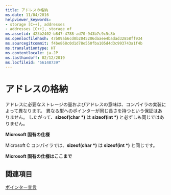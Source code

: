 ```yaml
---
title: アドレスの格納
ms.date: 11/04/2016
helpviewer_keywords:
- storage [C++], addresses
- addresses [C++], storage of
ms.assetid: 423b2402-b847-4788-ad70-943b7c9c5c8b
ms.openlocfilehash: 47b09ab6cd0b2045206daaee4badad32858ff934
ms.sourcegitcommit: f4be868c0d1d78e550fba105d4d3c993743a1f4b
ms.translationtype: HT
ms.contentlocale: ja-JP
ms.lasthandoff: 02/12/2019
ms.locfileid: "56148739"
---
```

# <a name="storage-of-addresses"></a>アドレスの格納

アドレスに必要なストレージの量およびアドレスの意味は、コンパイラの実装によって異なります。 異なる型へのポインターが同じ長さを持つという保証はありません。 したがって、**sizeof(char \*)** は **sizeof(int \*)** と必ずしも同じではありません。

**Microsoft 固有の仕様**

Microsoft C コンパイラでは、**sizeof(char \*)** は **sizeof(int \*)** と同じです。

**Microsoft 固有の仕様はここまで**

## <a name="see-also"></a>関連項目

[ポインター宣言](../c-language/pointer-declarations.md)
